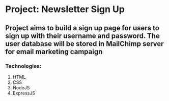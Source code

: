 # Project: Newsletter Sign Up

## Project aims to build a sign up page for users to sign up with their username and password. The user database will be stored in MailChimp server for email marketing campaign

### Technologies:

1. HTML
2. CSS
3. NodeJS
4. ExpressJS
